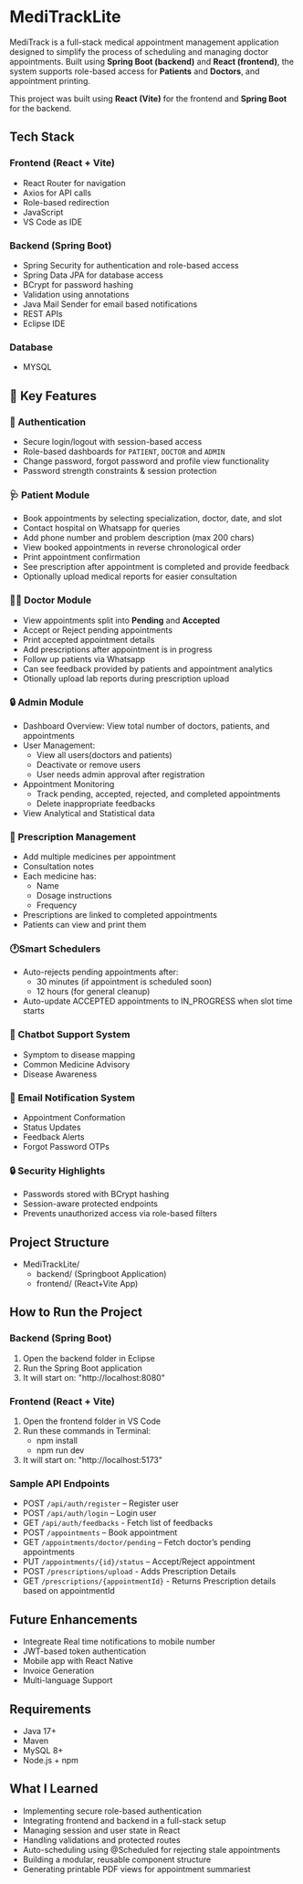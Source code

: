 # MediTrackLite

MediTrack is a full-stack medical appointment management application designed to simplify the process of scheduling and managing doctor appointments. Built using **Spring Boot (backend)** and **React (frontend)**, the system supports role-based access for **Patients** and **Doctors**,  and appointment printing.

This project was built using **React (Vite)** for the frontend and **Spring Boot** for the backend. 

##  Tech Stack

### Frontend (React + Vite)
- React Router for navigation
- Axios for API calls
- Role-based redirection
- JavaScript
- VS Code as IDE

### Backend (Spring Boot)
- Spring Security for authentication and role-based access
- Spring Data JPA for database access
- BCrypt for password hashing
- Validation using annotations
- Java Mail Sender for email based notifications
- REST APIs
- Eclipse IDE

### Database
- MYSQL

## 🔑 Key Features

### 👤 Authentication
- Secure login/logout with session-based access
- Role-based dashboards for `PATIENT`, `DOCTOR` and `ADMIN`
- Change password, forgot password and profile view functionality
- Password strength constraints & session protection

### 🩺 Patient Module
- Book appointments by selecting specialization, doctor, date, and slot
- Contact hospital on Whatsapp for queries
- Add phone number and problem description (max 200 chars)
- View booked appointments in reverse chronological order 
- Print appointment confirmation
- See prescription after appointment is completed and provide feedback
- Optionally upload medical reports for easier consultation 

### 👨‍⚕️ Doctor Module
- View appointments split into **Pending** and **Accepted**
- Accept or Reject pending appointments
- Print accepted appointment details
- Add prescriptions after appointment is in progress
- Follow up patients via Whatsapp
- Can see feedback provided by patients and appointment analytics
- Otionally upload lab reports during prescription upload

### 🔒 Admin Module
- Dashboard Overview: View total number of doctors, patients, and appointments
- User Management:
    - View all users(doctors and patients)
    - Deactivate or remove users
    - User needs admin approval after registration
- Appointment Monitoring
    - Track pending, accepted, rejected, and completed appointments
    - Delete inappropriate feedbacks 
- View Analytical and Statistical data
  
### 💊 Prescription Management
- Add multiple medicines per appointment
- Consultation notes 
- Each medicine has:
  - Name
  - Dosage instructions
  - Frequency
- Prescriptions are linked to completed appointments
- Patients can view and print them

### 🕐Smart Schedulers
- Auto-rejects pending appointments after:
  - 30 minutes (if appointment is scheduled soon)
  - 12 hours (for general cleanup)
- Auto-update ACCEPTED appointments to IN_PROGRESS when slot time starts

### 💬 Chatbot Support System
- Symptom to disease mapping
- Common Medicine Advisory
- Disease Awareness

### 📧 Email Notification System
- Appointment Conformation
- Status Updates
- Feedback Alerts
- Forgot Password OTPs

### 🔒 Security Highlights
- Passwords stored with BCrypt hashing
- Session-aware protected endpoints
- Prevents unauthorized access via role-based filters

##  Project Structure
- MediTrackLite/
    - backend/  (Springboot Application)
    - frontend/ (React+Vite App)
    

##  How to Run the Project

### Backend (Spring Boot)

1. Open the backend folder in Eclipse
2. Run the Spring Boot application
3. It will start on: "http://localhost:8080"

### Frontend (React + Vite)

1. Open the frontend folder in VS Code
2. Run these commands in Terminal:
   - npm install
   - npm run dev
3. It will start on: "http://localhost:5173"
   
###  Sample API Endpoints
- POST `/api/auth/register` – Register user
- POST `/api/auth/login` – Login user
- GET `/api/auth/feedbacks` - Fetch list of feedbacks 
- POST `/appointments` – Book appointment
- GET `/appointments/doctor/pending` – Fetch doctor’s pending appointments
- PUT `/appointments/{id}/status` – Accept/Reject appointment
- POST `/prescriptions/upload` - Adds Prescription Details
- GET `/prescriptions/{appointmentId}` - Returns Prescription details based on appointmentId

 ## Future Enhancements
- Integreate Real time notifications to mobile number
- JWT-based token authentication
- Mobile app with React Native
- Invoice Generation
- Multi-language Support

## Requirements
- Java 17+
- Maven
- MySQL 8+
- Node.js + npm
  
##  What I Learned
- Implementing secure role-based authentication
- Integrating frontend and backend in a full-stack setup
- Managing session and user state in React
- Handling validations and protected routes
- Auto-scheduling using @Scheduled for rejecting stale appointments
- Building a modular, reusable component structure
- Generating printable PDF views for appointment summariest 
